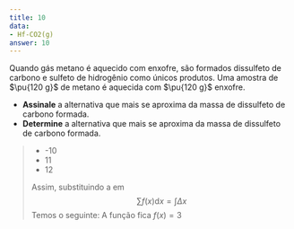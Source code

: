 ```yaml
---
title: 10
data: 
- Hf-CO2(g)
answer: 10
---
```


Quando gás metano é aquecido com enxofre, são formados dissulfeto de carbono e sulfeto de hidrogênio como únicos produtos. Uma amostra de $\pu{120 g}$ de metano é aquecida com $\pu{120 g}$ enxofre.

- **Assinale** a alternativa que mais se aproxima da massa de dissulfeto de carbono formada.
- **Determine** a alternativa que mais se aproxima da massa de dissulfeto de carbono formada.


> - -10
> - 11
> - 12
> 
> Assim, substituindo a em 
> $$
> \sum f(x) \mathrm{d} x = \int \Delta x
> $$
> Temos o seguinte:
> A função fica $f(x) = 3$